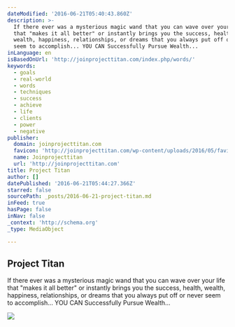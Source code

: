 ```yaml
---
dateModified: '2016-06-21T05:40:43.860Z'
description: >-
  If there ever was a mysterious magic wand that you can wave over your life
  that "makes it all better" or instantly brings you the success, health,
  wealth, happiness, relationships, or dreams that you always put off or never
  seem to accomplish... YOU CAN Successfully Pursue Wealth...
inLanguage: en
isBasedOnUrl: 'http://joinprojecttitan.com/index.php/words/'
keywords:
  - goals
  - real-world
  - words
  - techniques
  - success
  - achieve
  - life
  - clients
  - power
  - negative
publisher:
  domain: joinprojecttitan.com
  favicon: 'http://joinprojecttitan.com/wp-content/uploads/2016/05/favicon.ico'
  name: Joinprojecttitan
  url: 'http://joinprojecttitan.com'
title: Project Titan
author: []
datePublished: '2016-06-21T05:44:27.366Z'
starred: false
sourcePath: _posts/2016-06-21-project-titan.md
inFeed: true
hasPage: false
inNav: false
_context: 'http://schema.org'
_type: MediaObject

---
```

<article style=""><h1>Project Titan</h1><p>If there ever was a mysterious magic wand that you can wave over your life that "makes it all better" or instantly brings you the success, health, wealth, happiness, relationships, or dreams that you always put off or never seem to accomplish... YOU CAN Successfully Pursue Wealth...</p><img src="http://willandchristian.com/wp-content/uploads/2015/11/DVD_Template-1-278x3001.jpg" /></article>